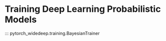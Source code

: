 # Training Deep Learning Probabilistic Models


::: pytorch_widedeep.training.BayesianTrainer
	<!-- selection:
		members:
			- fit
			- predict
			- predict_uncertainty
			- predict_proba
			- get_embeddings -->
